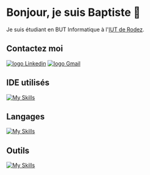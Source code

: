 # Bonjour, je suis Baptiste 👋

Je suis étudiant en BUT Informatique à l'[IUT de Rodez](https://iut-rodez.fr).

## Contactez moi
<p>
<a href="https://www.linkedin.com/in/baptiste-ladureau-9b96a3327/" target="blank"><img src="https://img.shields.io/badge/LinkedIn-0077B5?style=for-the-badge&logo=linkedin&logoColor=white" alt="logo Linkedin"/></a>
<a href="mailto:baptiste.ladureau@iut-rodez.fr" target="blank"><img src="https://img.shields.io/badge/Gmail-D14836?style=for-the-badge&logo=gmail&logoColor=white" alt="logo Gmail"/></a> 
</p>

## IDE utilisés

[![My Skills](https://skillicons.dev/icons?i=vscode,sublime,arduino,idea,phpstorm,pycharm)](https://skillicons.dev)

## Langages

[![My Skills](https://skillicons.dev/icons?i=java,html,css,bootstrap,js,php,py)](https://skillicons.dev)

## Outils
[![My Skills](https://skillicons.dev/icons?i=git,mysql,grafana,linux,windows,figma)](https://skillicons.dev)
